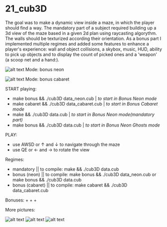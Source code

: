 # 21_cub3D

The goal was to make a dynamic view inside a maze, in which the player should find a way. The mandatory part of a subject required building up a 3d view of the maze based in a given 2d plan using raycasting algorythm. The walls should be texturized according their orientation.
As a bonus part I implemented multiple regimes and added some features to enhance a player's experience: wall and object collisions, a skybox, music, HUD, ability to pick up objects and to display the count of picked ones and a 'weapon' (a scoop net and a hand:). 

![alt text](rendered_scenes/neon1.png)
Mode: bonus neon

![alt text](rendered_scenes/fire1.png)
Mode: bonus cabaret


START playing:
- make bonus && ./cub3D data_neon.cub    |    *to start in Bonus Neon mode*
- make cabaret && ./cub3D data_cabaret.cub    |    *to start in Bonus Cabaret mode*
- make && ./cub3D data.cub    |    *to start in Bonus Neon mode(mandatory part)*
- make bonus && ./cub3D data.cub    |    *to start in Bonus Neon Ghosts mode*

PLAY:
- use AWSD or ↑ and ↓ to navigate through the maze
- use QE or ← and → to rotate the view

Regimes:
- mandatory || to compile: make && ./cub3D data.cub
- bonus (neon) || to compile: make bonus && ./cub3D data_neon.cub or make bonus && ./cub3D data.cub
- bonus (cabaret) || to compile: make cabaret && ./cub3D data_cabaret.cub

Bonuses:
+
+
+




More pictures:

![alt text](rendered_scenes/fire2.png)
![alt text](rendered_scenes/ghost1.png)
![alt text](rendered_scenes/neon2.png)

